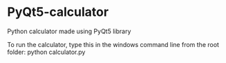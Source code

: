 # PyQt5-calculator
 Python calculator made using PyQt5 library

To run the calculator, type this in the windows command line from the root folder: python calculator.py
